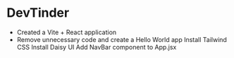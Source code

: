 # DevTinder

- Created a Vite + React application
- Remove unnecessary code and create a Hello World app
Install Tailwind CSS
Install Daisy UI
Add NavBar component to App.jsx
